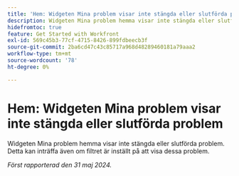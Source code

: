 ```yaml
---
title: 'Hem: Widgeten Mina problem visar inte stängda eller slutförda problem'
description: Widgeten Mina problem hemma visar inte stängda eller slutförda problem. Detta kan inträffa även om filtret är inställt på att visa dessa problem.
hidefromtoc: true
feature: Get Started with Workfront
exl-id: 569c45b3-77cf-4715-8426-899fdbeecb3f
source-git-commit: 2ba6cd47c43c85717a968d48289460181a79aaa2
workflow-type: tm+mt
source-wordcount: '78'
ht-degree: 0%

---
```


# Hem: Widgeten Mina problem visar inte stängda eller slutförda problem

Widgeten Mina problem hemma visar inte stängda eller slutförda problem. Detta kan inträffa även om filtret är inställt på att visa dessa problem.

_Först rapporterad den 31 maj 2024._

